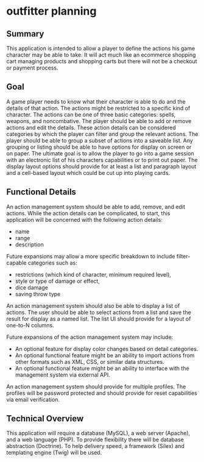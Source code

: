 # outfitter planning

## Summary

This application is intended to allow a player to define the actions his game character may be able to take.  It will act much like an ecommerce shopping cart managing products and shopping carts but there will not be a checkout or payment process.

## Goal

A game player needs to know what their character is able to do and the details of that action.  The actions might be restricted to a specific kind of character.  The actions can be one of three basic categories: spells, weapons, and noncombative.   The player should be able to add or remove actions and edit the details.  These action details can be considered categories by which the player can filter and group the relevant actions.  The player should be able to group a subset of actions into a saveable list.  Any grouping or listing should be able to have options for display on screen or on paper.  The ultimate goal is to allow the player to go into a game session with an electronic list of his characters capabilities or to print out paper.  The display layout options should provide for at least a list and paragraph layout and a cell-based layout which could be cut up into playing cards.

## Functional Details

An action management system should be able to add, remove, and edit actions.  While the action details can be complicated, to start, this application will be concerned with the following action details:
* name
* range
* description

Future expansions may allow a more specific breakdown to include filter-capable categories such as:
* restrictions (which kind of character, minimum required level), 
* style or type of damage or effect, 
* dice damage 
* saving throw type

An action management system should also be able to display a list of actions.  The user should be able to select actions from a list and save the result for display as a named list.  The list UI should provide for a layout of one-to-N columns.  

Future expansions of the action management system may include:
* An optional feature for display color changes based on detail categories.
* An optional functional feature might be an ability to import actions from other formats such as XML, CSS, or similar data structures.
* An optional functional feature might be an ability to interface with the management system via external API.

An action management system should provide for multiple profiles.  The profiles will be password protected and should provide for reset capabilities via email verification.

## Technical Overview

This application will require a database (MySQL), a web server (Apache), and a web language (PHP).  To provide flexibility there will be database abstraction (Doctrine).  To help delivery speed, a framework (Silex) and templating engine (Twig) will be used.  

